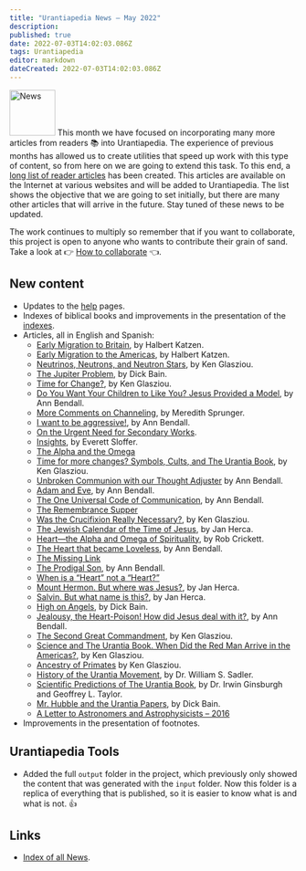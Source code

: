 ```yaml
---
title: "Urantiapedia News — May 2022"
description: 
published: true
date: 2022-07-03T14:02:03.086Z
tags: Urantiapedia
editor: markdown
dateCreated: 2022-07-03T14:02:03.086Z
---
```


<img src="/_assets/svg/icon-news.svg" alt="News" style="width: 80px;"> This month we have focused on incorporating many more articles from readers :books: into Urantiapedia. The experience of previous months has allowed us to create utilities that speed up work with this type of content, so from here on we are going to extend this task. To this end, a [long list of reader articles](/en/index/articles) has been created. This articles are available on the Internet at various websites and will be added to Urantiapedia. The list shows the objective that we are going to set initially, but there are many other articles that will arrive in the future. Stay tuned of these news to be updated.

The work continues to multiply so remember that if you want to collaborate, this project is open to anyone who wants to contribute their grain of sand. Take a look at :point_right: [How to collaborate](/en/help/start#how-to-collaborate) :point_left:.

## New content

- Updates to the [help](/en/help/start) pages.
- Indexes of biblical books and improvements in the presentation of the [indexes](/en/index/index).
- Articles, all in English and Spanish:
  - [Early Migration to Britain](/en/article/Halbert_Katzen/Early_migration_to_Britain), by Halbert Katzen.
  - [Early Migration to the Americas](/en/article/Halbert_Katzen/Early_migration_to_the_Americas), by Halbert Katzen.
  - [Neutrinos, Neutrons, and Neutron Stars](/en/article/Ken_Glasziou/Neutrinos_neutrons_and_neutron_stars), by Ken Glasziou.
  - [The Jupiter Problem](/en/article/Dick_Bain/The_Jupiter_problem), by Dick Bain.
  - [Time for Change?](/en/article/Ken_Glasziou/A_Time_for_Change), by Ken Glasziou.
  - [Do You Want Your Children to Like You? Jesus Provided a Model](/article/Ann_Bendall/Do_You_Want_Your_Children_to_Like_You), by Ann Bendall.
  - [More Comments on Channeling](/en/article/Meredith_Sprunger/Further_Comments_on_Channeling), by Meredith Sprunger.
  - [I want to be aggressive!](/article/Ann_Bendall/I_Want_to_be_Aggressive), by Ann Bendall.
  - [On the Urgent Need for Secondary Works](/en/article/On_the_Urgent_Need_for_Secondary_Works).
  - [Insights](/en/article/Everett_Sloffer/Insights), by Everett Sloffer.
  - [The Alpha and the Omega](/en/article/The_Alpha_and_the_Omega)
  - [Time for more changes? Symbols, Cults, and The Urantia Book](/en/article/Ken_Glasziou/Time_for_More_Change_Symbols_Cults), by Ken Glasziou.
  - [Unbroken Communion with our Thought Adjuster](/en/article/Ann_Bendall/Unbroken_Communion_with_our_Thought_Adjuster) by Ann Bendall.
  - [Adam and Eve](/en/article/Ann_Bendall/Adam_and_Eve), by Ann Bendall.
  - [The One Universal Code of Communication](/en/article/Ann_Bendall/Harmony_The_One_Universal_Code_of_Communication), by Ann Bendall.
  - [The Remembrance Supper](/en/article/The_Remembrance_Supper)
  - [Was the Crucifixion Really Necessary?](/en/article/Ken_Glasziou/Was_the_Crucifixion_Really_Necessary), by Ken Glasziou.
  - [The Jewish Calendar of the Time of Jesus](/en/article/Jan_Herca/The_Jewish_calendar_on_Jesus_times), by Jan Herca.
  - [Heart—the Alpha and Omega of Spirituality](/en/article/Rob_Crickett/Heart_Alpha_and_Omega_of_Spirituality), by Rob Crickett.
  - [The Heart that became Loveless](/en/article/Ann_Bendall/The_Heart_that_Became_Loveless), by Ann Bendall.
  - [The Missing Link](/en/article/The_Missing_Link)
  - [The Prodigal Son](/en/article/Ann_Bendall/The_Prodigal_Son), by Ann Bendall.
  - [When is a “Heart” not a “Heart?”](/article/When_is_a_Heart_not_a_Heart)
  - [Mount Hermon. But where was Jesus?](/en/article/Jan_Herca/Mount_Hermon_But_where_was_Jesus), by Jan Herca.
  - [Salvin. But what name is this?](/en/article/Jan_Herca/Salvin_But_what_name_is_this), by Jan Herca.
  - [High on Angels](/en/article/Dick_Bain/High_on_Angels), by Dick Bain.
  - [Jealousy, the Heart-Poison! How did Jesus deal with it?](/article/Ann_Bendall/Jealousy_the_Heart_Poison_How_did_Jesus_deal_with_it), by Ann Bendall.
  - [The Second Great Commandment](/en/article/Ken_Glasziou/The_Second_Great_Commandment), by Ken Glasziou.
  - [Science and The Urantia Book. When Did the Red Man Arrive in the Americas?](/en/article/Ken_Glasziou/When_Did_the_Red_Man_Arrive_in_the_Americas), by Ken Glasziou.
  - [Ancestry of Primates](/en/article/Ken_Glasziou/Primate_Ancestry) by Ken Glasziou.
  - [History of the Urantia Movement](/en/article/William_S_Sadler/A_History_of_the_Urantia_Movement), by Dr. William S. Sadler.
  - [Scientific Predictions of The Urantia Book](/en/article/Irwin_Ginsburgh/Scientific_Predictions_of_The_Urantia_Book), by Dr. Irwin Ginsburgh and Geoffrey L. Taylor.
  - [Mr. Hubble and the Urantia Papers](/en/article/Dick_Bain/Mr_Hubble_and_the_Urantia_Papers), by Dick Bain.
  - [A Letter to Astronomers and Astrophysicists – 2016](/en/article/A_Letter_to_Astronomers_and_Astrophysicists)
- Improvements in the presentation of footnotes.

## Urantiapedia Tools

- Added the full `output` folder in the project, which previously only showed the content that was generated with the `input` folder. Now this folder is a replica of everything that is published, so it is easier to know what is and what is not. :+1:

## Links

- [Index of all News](/en/news/index).